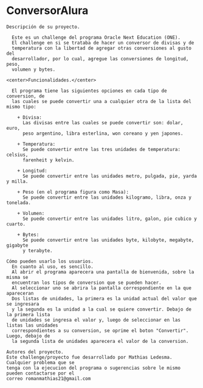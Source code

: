 # ConversorAlura

    Descripción de su proyecto.
    
      Este es un challenge del programa Oracle Next Education (ONE).
      El challenge en si se trataba de hacer un conversor de divisas y de 
      temperatura con la libertad de agregar otras conversiones al gusto del 
      desarrollador, por lo cual, agregue las conversiones de longitud, peso, 
      volumen y bytes.
    
    <center>Funcionalidades.</center>
    
      El programa tiene las siguientes opciones en cada tipo de conversion, de
      las cuales se puede convertir una a cualquier otra de la lista del mismo tipo:
      
        + Divisa:
          Las divisas entre las cuales se puede convertir son: dolar, euro, 
          peso argentino, libra esterlina, won coreano y yen japones.

        + Temperatura:
          Se puede convertir entre las tres unidades de temperatura: celsius,
          farenheit y kelvin.

        + Longitud:
          Se puede convertir entre las unidades metro, pulgada, pie, yarda y milla.

        + Peso (en el programa figura como Masa):
          Se puede convertir entre las unidades kilogramo, libra, onza y tonelada.

        + Volumen:
          Se puede convertir entre las unidades litro, galon, pie cubico y cuarto.

        + Bytes:
          Se puede convertir entre las unidades byte, kilobyte, megabyte, gigabyte 
          y terabyte.
        
    Cómo pueden usarlo los usuarios.
      En cuanto al uso, es sencillo. 
      Al abrir el programa aparecera una pantalla de bienvenida, sobre la misma se 
      encuentran los tipos de conversion que se pueden hacer. 
      Al seleccionar uno se abrira la pantalla correspondiente en la que apareceran
      Dos listas de unidades, la primera es la unidad actual del valor que se ingresara
      y la segunda es la unidad a la cual se quiere convertir. Debajo de la primera lista
      de unidades se ingresa el valor y, luego de seleccionar en las listas las unidades
      correspondientes a su conversion, se oprime el boton "Convertir". Luego, debajo de
      la segunda lista de unidades aparecera el valor de la conversion.
    
    Autores del proyecto.
    Este challenge/proyecto fue desarrollado por Mathias Ledesma. Cualquier problema que se 
    tenga con la ejecucion del programa o sugerencias sobre le mismo pueden contactarse por el
    correo romanmathias21@gmail.com
